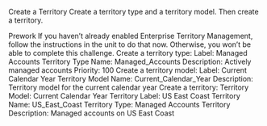 Create a Territory
Create a territory type and a territory model. Then create a territory.

Prework
If you haven’t already enabled Enterprise Territory Management, follow the instructions in the unit to do that now. Otherwise, you won’t be able to complete this challenge.
Create a territory type:
Label: Managed Accounts
Territory Type Name: Managed_Accounts
Description: Actively managed accounts
Priority: 100
Create a territory model:
Label: Current Calendar Year
Territory Model Name: Current_Calendar_Year
Description: Territory model for the current calendar year
Create a territory:
Territory Model: Current Calendar Year
Territory Label: US East Coast
Territory Name: US_East_Coast
Territory Type: Managed Accounts
Territory Description: Managed accounts on US East Coast
